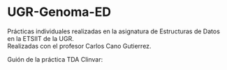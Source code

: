 # UGR-Genoma-ED
Prácticas individuales realizadas en la asignatura de Estructuras de Datos en la ETSIIT de la UGR.  
Realizadas con el profesor Carlos Cano Gutierrez.
  
Guión de la práctica TDA Clinvar: 
